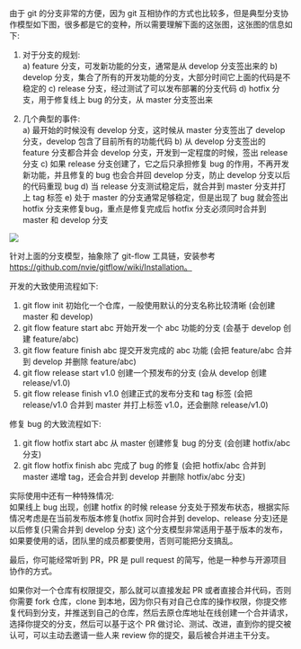 由于 git 的分支非常的方便，因为 git 互相协作的方式也比较多，但是典型分支协作模型如下图，很多都是它的变种，所以需要理解下面的这张图，这张图的信息如下:

1. 对于分支的规划:  
a) feature 分支，可发新功能的分支，通常是从 develop 分支签出来的
b) develop 分支，集合了所有的开发功能的分支，大部分时间它上面的代码是不稳定的
c) release 分支，经过测试了可以发布部署的分支代码
d) hotfix 分支，用于修复线上 bug 的分支，从 master 分支签出来

2) 几个典型的事件:  
a) 最开始的时候没有 develop 分支，这时候从 master 分支签出了 develop 分支，develop 包含了目前所有的功能代码
b) 从 develop 分支签出的 feature 分支都合并会 develop 分支，开发到一定程度的时候，签出 release 分支
c) 如果 release 分支创建了，它之后只承担修复 bug 的作用，不再开发新功能，并且修复的 bug 也会合并回 develop 分支，防止 develop 分支以后的代码重现 bug 
d) 当 release 分支测试稳定后，就合并到 master 分支并打上 tag 标签
e) 处于 master 的分支通常足够稳定，但是出现了 bug 就会签出 hotfix 分支来修复bug，重点是修复完成后 hotfix 分支必须同时合并到 master 和 develop 分支

![](http://develop-developer.oss-cn-hangzhou.aliyuncs.com/images/WrBSNpdQrt4u4fezo-6D--20_oUuGy945CkRj0C7E8.png?x-oss-process=style/txt-water)

针对上面的分支模型，抽象除了 git-flow 工具链，安装参考 https://github.com/nvie/gitflow/wiki/Installation。

开发的大致使用流程如下: 
1. git flow init 初始化一个仓库，一般使用默认的分支名称比较清晰 (会创建 master 和 develop)
2. git flow feature start abc 开始开发一个 abc 功能的分支 (会基于 develop 创建 feature/abc)
3. git flow feature finish abc 提交开发完成的 abc 功能 (会把 feature/abc 合并到 develop 并删除 feature/abc)
4. git flow release start v1.0 创建一个预发布的分支 (会从 develop 创建 release/v1.0)
5. git flow release finish v1.0 创建正式的发布分支和 tag 标签 (会把 release/v1.0 合并到 master 并打上标签 v1.0，还会删除 release/v1.0)

修复 bug 的大致流程如下:  
1. git flow hotfix start abc 从 master 创建修复 bug 的分支 (会创建 hotfix/abc 分支)
2. git flow hotfix finish abc 完成了 bug 的修复 (会把 hotfix/abc 合并到 master 递增 tag，还会合并到 develop 并删除 hotfix/abc 分支)

实际使用中还有一种特殊情况:  
如果线上 bug 出现，创建 hotfix 的时候 release 分支处于预发布状态，根据实际情况考虑是在当前发布版本修复(hotfix 同时合并到 develop、release 分支)还是以后修复(只需合并到 develop 分支)
这个分支模型非常适用于基于版本的发布，如果要使用的话，团队里的成员都要使用，否则可能把分支搞乱。

最后，你可能经常听到 PR，PR 是 pull request 的简写，他是一种参与开源项目协作的方式。

如果你对一个仓库有权限提交，那么就可以直接发起 PR 或者直接合并代码，否则你需要 fork 仓库，clone 到本地，因为你只有对自己仓库的操作权限，你提交修复代码到分支，并推送到自己的仓库，然后去原仓库地址在线创建一个合并请求，选择你提交的分支，然后可以基于这个 PR 做讨论、测试、改进，直到你的提交被认可，可以主动去邀请一些人来 review 你的提交，最后被合并进主干分支。
